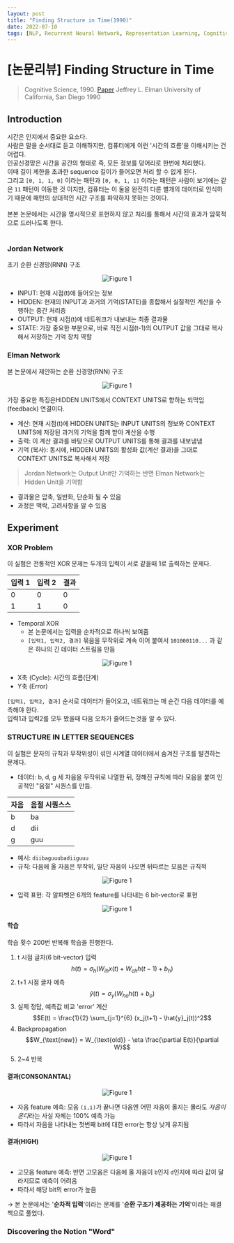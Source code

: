 ```yaml
---
layout: post
title: "Finding Structure in Time(1990)"
date: 2022-07-10
tags: [NLP, Recurrent Neural Network, Representation Learning, Cognitive Science]
---
```

# [논문리뷰] Finding Structure in Time

> Cognitive Science, 1990. [Paper](https://onlinelibrary.wiley.com/doi/10.1207/s15516709cog1402_1)
> Jeffrey L. Elman
> University of California, San Diego
> 1990

## Introduction
시간은 인지에서 중요한 요소다.<br>
사람은 말을 순서대로 듣고 이해하지만, 컴퓨터에게 이런 '시간의 흐름'을 이해시키는 건 어렵다.<br>
인공신경망은 시간을 공간의 형태로 즉, 모든 정보를 덩어리로 한번에 처리했다.<br>
이때 길이 제한을 초과한 sequence 길이가 들어오면 처리 할 수 없게 된다.<br>
그리고 `[0, 1, 1, 0]` 이라는 패턴과 `[0, 0, 1, 1]` 이라는 패턴은 사람이 보기에는 같은 `11` 패턴이 이동한 것 이지만, 컴퓨터는 이 둘을 완전히 다른 별개의 데이터로 인식하기 때문에 패턴의 상대적인 시간 구조를 파악하지 못하는 것이다.<br>
<br>
본본 논문에서는 시간을 명시적으로 표현하지 않고 처리를 통해서 시간의 효과가 암묵적으로 드러나도록 한다.<br>
<br>

### Jordan Network
초기 순환 신경망(RNN) 구조

<p align="center">
  <img alt="Figure 1" src="https://i.imgur.com/FslBP1L.png" referrerpolicy="no-referrer" loading="lazy" />
</p>

- INPUT: 현재 시점(t)에 들어오는 정보
- HIDDEN: 현재의 INPUT과 과거의 기억(STATE)을 종합해서 실질적인 계산을 수행하는 중간 처리층
- OUTPUT: 현재 시점(t)에 네트워크가 내보내는 최종 결과물
- STATE: 가장 중요한 부분으로, 바로 직전 시점(t-1)의 OUTPUT 값을 그대로 복사해서 저장하는 기억 장치 역할

### Elman Network
본 논문에서 제안하는 순환 신경망(RNN) 구조

<p align="center">
  <img alt="Figure 1" src="https://i.imgur.com/In4kNra.png
" referrerpolicy="no-referrer" loading="lazy" />
</p>

가장 중요한 특징은HIDDEN UNITS에서 CONTEXT UNITS로 향하는 되먹임(feedback) 연결이다. 

- 계산: 현재 시점(t)에 HIDDEN UNITS는 INPUT UNITS의 정보와 CONTEXT UNITS에 저장된 과거의 기억을 함께 받아 계산을 수행
- 출력: 이 계산 결과를 바탕으로 OUTPUT UNITS를 통해 결과를 내보냄냄
- 기억 (복사): 동시에, HIDDEN UNITS의 활성화 값(계산 결과)을 그대로 CONTEXT UNITS로 복사해서 저장

> Jordan Network는 Output Unit만 기억하는 반면 Elman Network는 Hidden Unit을 기억함

- 결과물은 압축, 일반화, 단순화 될 수 있음
- 과정은 맥락, 고려사항을 알 수 있음

## Experiment

### XOR Problem
이 실험은 전통적인 XOR 문제는 두개의 입력이 서로 같을때 1로 출력하는 문제다.

| 입력 1 | 입력 2 | 결과 |
|--------|--------|------|
|   0    |   0    |  0   |
|   1    |   1    |  0   |

- Temporal XOR
    - 본 논문에서는 입력을 순차적으로 하나씩 보여줌
    - `[입력1, 입력2, 결과]` 묶음을 무작위로 계속 이어 붙여서 `101000110...` 과 같은 하나의 긴 데이터 스트림을 만듬


<p align="center">
  <img alt="Figure 1" src="https://i.imgur.com/kKPBSIi.png" referrerpolicy="no-referrer" loading="lazy" />
</p>

- X축 (Cycle): 시간의 흐름(단계)
- Y축 (Error)

`[입력1, 입력2, 결과]` 순서로 데이터가 들어오고, 네트워크는 매 순간 다음 데이터를 예측해야 한다.<br>
입력1과 입력2를 모두 봤을때 다음 오차가 줄어드는것을 알 수 있다.

### STRUCTURE IN LETTER SEQUENCES
이 실험은 문자의 규칙과 무작위성이 섞인 시계열 데이터에서 숨겨진 구조를 발견하는 문제다.
- 데이터: b, d, g 세 자음을 무작위로 나열한 뒤, 정해진 규칙에 따라 모음을 붙여 인공적인 "음절" 시퀀스를 만듬.

| 자음 | 음절 시퀀스스 | 
|--------|--------|
|   b    |   ba    |
|   d    |   dii    |
|   g    |   guu    |

- 예시: `diibaguuubadiiguuu`
- 규칙: 다음에 올 자음은 무작위, 일단 자음이 나오면 뒤따르는 모음은 규칙적

<p align="center">
  <img alt="Figure 1" src="https://i.imgur.com/VG0APsU.png" referrerpolicy="no-referrer" loading="lazy" />
</p>

- 입력 표현: 각 알파벳은 6개의 feature를 나타내는 6 bit-vector로 표현

<p align="center">
  <img alt="Figure 1" src="https://i.imgur.com/JILS2TP.png" referrerpolicy="no-referrer" loading="lazy" />
</p>

#### 학습

학습 횟수 200번 반복해 학습을 진행한다.<br>
1. t 시점 글자(6 bit-vector) 입력
$$h(t) = \sigma_h (W_{ih} x(t) + W_{ch} h(t-1) + b_h)$$
2. t+1 시점 글자 예측
$$\hat{y}(t) = \sigma_y (W_{ho} h(t) + b_o)$$
3. 실제 정답, 예측값 비교 'error' 계산
$$E(t) = \frac{1}{2} \sum_{j=1}^{6} (x_j(t+1) - \hat{y}_j(t))^2$$
4. Backpropagation
$$W_{\text{new}} = W_{\text{old}} - \eta \frac{\partial E(t)}{\partial W}$$
5. 2~4 반복

#### 결과(CONSONANTAL)
<p align="center">
  <img alt="Figure 1" src="https://i.imgur.com/UmHqcGV.png" referrerpolicy="no-referrer" loading="lazy" />
</p>

- 자음 feature 예측: 모음 `(i,i)`가 끝나면 다음엔 어떤 자음이 올지는 몰라도 *자음이 온다*라는 사실 자체는 100% 예측 가능
- 따라서 자음을 나타내는 첫번째 bit에 대한 error는 항상 낮게 유지됨

#### 결과(HIGH)
<p align="center">
  <img alt="Figure 1" src="https://i.imgur.com/9mWYh0M.png" referrerpolicy="no-referrer" loading="lazy" />
</p>

- 고모음 feature 예측: 반면 고모음은 다음에 올 자음이 `b`인지 `d`인지에 따라 값이 달라지므로 예측이 어려움
- 따라서 해당 bit의 error가 높음

→ 본 논문에서는 '**순차적 입력**'이라는 문제를 '**순환 구조가 제공하는 기억**'이라는 해결책으로 풀었다.

### Discovering the Notion "Word"